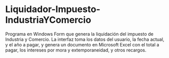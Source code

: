 # Liquidador-Impuesto-IndustriaYComercio
Programa en Windows Form que genera la liquidación del impuesto de Industria y Comercio. La interfaz toma los datos del usuario, la fecha actual, y el año a pagar, y genera un documento en Microsoft Excel con el total a pagar, los intereses por mora y extemporaneidad, y otros recargos.
